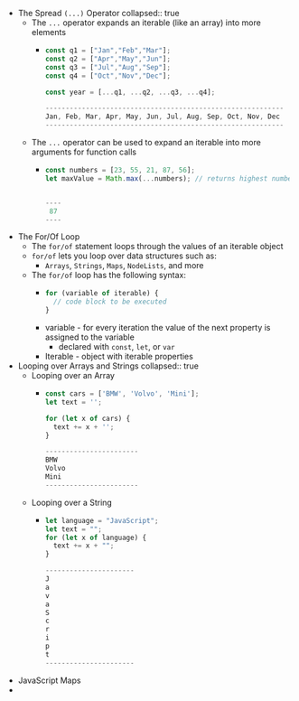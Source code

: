 - The Spread `(...)` Operator
  collapsed:: true
	- The `...` operator expands an iterable (like an array) into more elements
		- ``` javascript
		  const q1 = ["Jan","Feb","Mar"];
		  const q2 = ["Apr","May","Jun"];
		  const q3 = ["Jul","Aug","Sep"];
		  const q4 = ["Oct","Nov","Dec"];
		  
		  const year = [...q1, ...q2, ...q3, ...q4];
		  
		  -----------------------------------------------------------
		  Jan, Feb, Mar, Apr, May, Jun, Jul, Aug, Sep, Oct, Nov, Dec
		  -----------------------------------------------------------
		  ```
	- The `...` operator can be used to expand an iterable into more arguments for function calls
		- ``` javascript
		  const numbers = [23, 55, 21, 87, 56];
		  let maxValue = Math.max(...numbers); // returns highest number
		  
		  
		  ----
		   87
		  ----
		  
		  ```
- The For/Of Loop
	- The `for/of` statement loops through the values of an iterable object
	- `for/of` lets you loop over data structures such as:
		- `Arrays`, `Strings`, `Maps`, `NodeLists`, and more
	- The `for/of` loop has the following syntax:
		- ``` javascript
		  for (variable of iterable) {
		  	// code block to be executed
		  }
		  ```
		- variable - for every iteration the value of the next property is assigned to the variable
			- declared with `const`, `let`, or `var`
		- Iterable - object with iterable properties
- Looping over Arrays and Strings
  collapsed:: true
	- Looping over an Array
		- ``` javascript
		  const cars = ['BMW', 'Volvo', 'Mini'];
		  let text = '';
		  
		  for (let x of cars) {
		    text += x + '';
		  }
		  
		  -----------------------
		  BMW
		  Volvo
		  Mini
		  -----------------------
		  ```
	- Looping over a String
		- ``` javascript
		  let language = "JavaScript";
		  let text = "";
		  for (let x of language) {
		  	text += x + "";
		  }
		  
		  ----------------------
		  J
		  a
		  v
		  a
		  S
		  c
		  r
		  i
		  p
		  t
		  ----------------------
		  ```
- JavaScript Maps
-